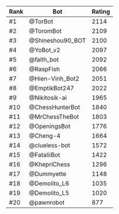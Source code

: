 Rank|Bot|Rating
---|---|---
#1|@TorBot|2114
#2|@ToromBot|2109
#3|@Shineshou90_BOT|2100
#4|@YoBot_v2|2097
#5|@faith_bot|2092
#6|@RaspFish|2066
#7|@Hien-Vinh_Bot2|2051
#8|@EmptikBot247|2022
#9|@Nikitosik-ai|1965
#10|@ChessHunterBot|1840
#11|@MrChessTheBot|1803
#12|@OpeningsBot|1776
#13|@Cheng-4|1664
#14|@clueless-bot|1572
#15|@FataliiBot|1422
#16|@KhepriChess|1296
#17|@Dummyette|1148
#18|@Demolito_L6|1035
#19|@Demolito_L5|1020
#20|@pawnrobot|877
